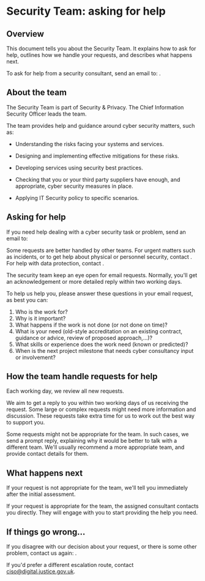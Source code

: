 # Security Team: asking for help

## Overview

This document tells you about the Security Team. It explains how to ask for help, outlines how we handle your requests, and describes what happens next.

To ask for help from a security consultant, send an email to: .

## About the team

The Security Team is part of Security &amp; Privacy. The Chief Information Security Officer leads the team.

The team provides help and guidance around cyber security matters, such as:

-   Understanding the risks facing your systems and services.

-   Designing and implementing effective mitigations for these risks.

-   Developing services using security best practices.

-   Checking that you or your third party suppliers have enough, and appropriate, cyber security measures in place.

-   Applying IT Security policy to specific scenarios.


## Asking for help

If you need help dealing with a cyber security task or problem, send an email to:

Some requests are better handled by other teams. For urgent matters such as incidents, or to get help about physical or personnel security, contact . For help with data protection, contact .

The security team keep an eye open for email requests. Normally, you'll get an acknowledgement or more detailed reply within two working days.

To help us help you, please answer these questions in your email request, as best you can:

1.  Who is the work for?
2.  Why is it important?
3.  What happens if the work is not done \(or not done on time\)?
4.  What is your need \(old-style accreditation on an existing contract, guidance or advice, review of proposed approach,...\)?
5.  What skills or experience does the work need \(known or predicted\)?
6.  When is the next project milestone that needs cyber consultancy input or involvement?

## How the team handle requests for help

Each working day, we review all new requests.

We aim to get a reply to you within two working days of us receiving the request. Some large or complex requests might need more information and discussion. These requests take extra time for us to work out the best way to support you.

Some requests might not be appropriate for the team. In such cases, we send a prompt reply, explaining why it would be better to talk with a different team. We'll usually recommend a more appropriate team, and provide contact details for them.

## What happens next

If your request is not appropriate for the team, we'll tell you immediately after the initial assessment.

If your request is appropriate for the team, the assigned consultant contacts you directly. They will engage with you to start providing the help you need.

## If things go wrong...

If you disagree with our decision about your request, or there is some other problem, contact us again: .

If you'd prefer a different escalation route, contact [ciso@digital.justice.gov.uk](mailto:ciso@digital.justice.gov.uk).

